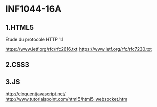 # INF1044-16A

## 1.HTML5
  Étude du protocole HTTP 1.1
  
   https://www.ietf.org/rfc/rfc2616.txt
   https://www.ietf.org/rfc/rfc7230.txt

## 2.CSS3

## 3.JS

   http://eloquentjavascript.net/ <br>
   http://www.tutorialspoint.com/html5/html5_websocket.htm
